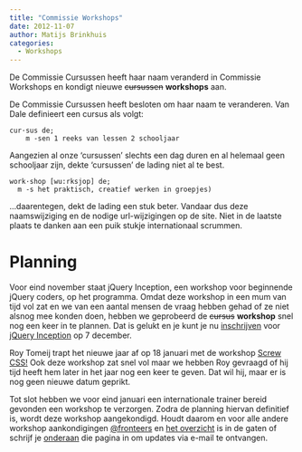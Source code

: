 ```yaml
---
title: "Commissie Workshops"
date: 2012-11-07
author: Matijs Brinkhuis
categories: 
  - Workshops
---
```

De Commissie Cursussen heeft haar naam veranderd in Commissie Workshops en kondigt nieuwe <strike>cursussen</strike> **workshops** aan.

De Commissie Cursussen heeft besloten om haar naam te veranderen. Van Dale definieert een cursus als volgt:

``` 
cur·sus de;
    m -sen 1 reeks van lessen 2 schooljaar
```

Aangezien al onze ‘cursussen’ slechts een dag duren en al helemaal geen schooljaar zijn, dekte ‘cursussen’ de lading niet al te best.

```
work·shop [wu:rksjop] de;
  m -s het praktisch, creatief werken in groepjes)
```

…daarentegen, dekt de lading een stuk beter. Vandaar dus deze naamswijziging en de nodige url-wijzigingen op de site. Niet in de laatste plaats te danken aan een puik stukje internationaal scrummen.

# Planning

Voor eind november staat jQuery Inception, een workshop voor beginnende jQuery coders, op het programma. Omdat deze workshop in een mum van tijd vol zat en we van een aantal mensen de vraag hebben gehad of ze niet alsnog mee konden doen, hebben we geprobeerd de <strike>cursus</strike> **workshop** snel nog een keer in te plannen. Dat is gelukt en je kunt je nu [inschrijven](/workshops/jquery-inception-arjan-eising/7-december-2012) voor [jQuery Inception](/workshops/jquery-inception-arjan-eising) op 7 december.

Roy Tomeij trapt het nieuwe jaar af op 18 januari met de workshop [Screw CSS!](/workshops/screw-css-roy-tomeij) Ook deze workshop zat snel vol maar we hebben Roy  gevraagd of hij tijd heeft hem later in het jaar nog een keer te geven. Dat wil hij, maar er is nog geen nieuwe datum geprikt.

Tot slot hebben we voor eind januari een internationale trainer bereid gevonden een workshop te verzorgen. Zodra de planning hiervan definitief is, wordt deze workshop aangekondigd. Houdt daarom en voor alle andere workshop aankondigingen [@fronteers](https://twitter.com/fronteers) en [het overzicht](/workshops) is in de gaten of schrijf je [onderaan](/workshops#per-mail) die pagina in om updates via e-mail te ontvangen.

